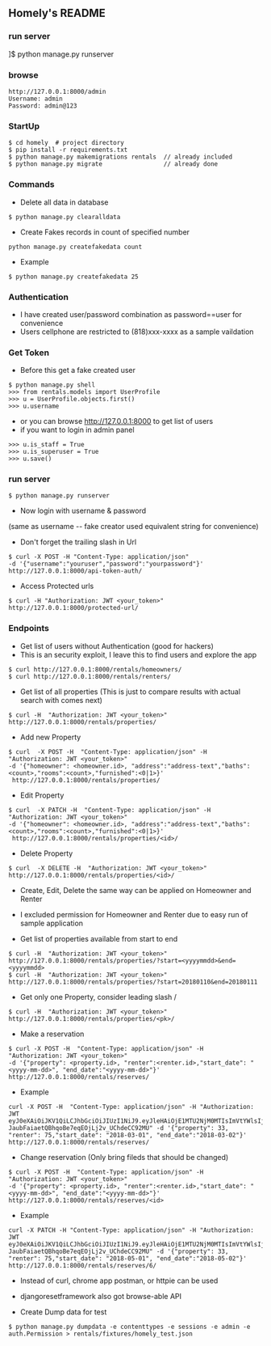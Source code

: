 ## Homely's README

### run server
]$ python manage.py runserver
### browse
```
http://127.0.0.1:8000/admin
Username: admin
Password: admin@123
```
### StartUp
```
$ cd homely  # project directory
$ pip install -r requirements.txt
$ python manage.py makemigrations rentals  // already included
$ python manage.py migrate                 // already done
```

### Commands
- Delete all data in database
```
$ python manage.py clearalldata
```
- Create Fakes records in count of specified number
```
python manage.py createfakedata count
```
- Example
```
$ python manage.py createfakedata 25
```

### Authentication
- I have created user/password combination as password==user for convenience
- Users cellphone are restricted to (818)xxx-xxxx as a sample vaildation

### Get Token
- Before this get a fake created user
```
$ python manage.py shell
>>> from rentals.models import UserProfile
>>> u = UserProfile.objects.first()
>>> u.username
```
- or you can browse http://127.0.0.1:8000 to get list of users
- if you want to login in admin panel
```
>>> u.is_staff = True
>>> u.is_superuser = True
>>> u.save()
```
### run server
```
$ python manage.py runserver
```
- Now login with username & password

(same as username -- fake creator used equivalent string for convenience)

- Don't forget the trailing slash in Url
```
$ curl -X POST -H "Content-Type: application/json"
-d '{"username":"youruser","password":"yourpassword"}' http://127.0.0.1:8000/api-token-auth/
```
- Access Protected urls
```
$ curl -H "Authorization: JWT <your_token>" http://127.0.0.1:8000/protected-url/
```

### Endpoints
- Get list of users without Authentication (good for hackers)
- This is an security exploit, I leave this to find users and explore the app
```
$ curl http://127.0.0.1:8000/rentals/homeowners/
$ curl http://127.0.0.1:8000/rentals/renters/
```
- Get list of all properties (This is just to compare results with actual search with comes next)
```
$ curl -H  "Authorization: JWT <your_token>" http://127.0.0.1:8000/rentals/properties/
```
- Add new Property
```
$ curl  -X POST -H  "Content-Type: application/json" -H  "Authorization: JWT <your_token>"
-d '{"homeowner": <homeowner.id>, "address":"address-text","baths":<count>,"rooms":<count>,"furnished":<0|1>}'
 http://127.0.0.1:8000/rentals/properties/
```
- Edit Property
```
$ curl  -X PATCH -H  "Content-Type: application/json" -H  "Authorization: JWT <your_token>"
-d '{"homeowner": <homeowner.id>, "address":"address-text","baths":<count>,"rooms":<count>,"furnished":<0|1>}'
 http://127.0.0.1:8000/rentals/properties/<id>/
```
- Delete Property
``` 
$ curl  -X DELETE -H  "Authorization: JWT <your_token>" http://127.0.0.1:8000/rentals/properties/<id>/
```

- Create, Edit, Delete the same way can be applied on Homeowner and Renter
- I excluded permission for Homeowner and Renter due to easy run of sample application

- Get list of properties available from start to end
```
$ curl -H  "Authorization: JWT <your_token>" http://127.0.0.1:8000/rentals/properties/?start=<yyyymmdd>&end=<yyyymmdd>
$ curl -H  "Authorization: JWT <your_token>" http://127.0.0.1:8000/rentals/properties/?start=20180110&end=20180111
```

-  Get only one Property, consider leading slash /
```
$ curl -H  "Authorization: JWT <your_token>" http://127.0.0.1:8000/rentals/properties/<pk>/
```
- Make a reservation
```
$ curl -X POST -H  "Content-Type: application/json" -H  "Authorization: JWT <your_token>"
-d '{"property": <property.id>, "renter":<renter.id>,"start_date": "<yyyy-mm-dd>", "end_date":"<yyyy-mm-dd>"}'
http://127.0.0.1:8000/rentals/reserves/
```

- Example
```
curl -X POST -H  "Content-Type: application/json" -H "Authorization: JWT eyJ0eXAiOiJKV1QiLCJhbGciOiJIUzI1NiJ9.eyJleHAiOjE1MTU2NjM0MTIsImVtYWlsIjoiem9lb3J0aXpAZ21haWwuY29tIiwidXNlcl9pZCI6NTIsInVzZXJuYW1lIjoiY2FsZWJtY2tpbm5leSJ9.X71-JaubFaiaetQBhqoBe7eqEOjLj2v_UChdeCC92MU" -d '{"property": 33, "renter": 75,"start_date": "2018-03-01", "end_date":"2018-03-02"}' http://127.0.0.1:8000/rentals/reserves/
```
- Change reservation (Only bring fileds that should be changed)
```
$ curl -X POST -H  "Content-Type: application/json" -H  "Authorization: JWT <your_token>"
-d '{"property": <property.id>, "renter":<renter.id>,"start_date": "<yyyy-mm-dd>", "end_date":"<yyyy-mm-dd>"}'
http://127.0.0.1:8000/rentals/reserves/<id>
```
- Example
```
curl -X PATCH -H "Content-Type: application/json" -H "Authorization: JWT eyJ0eXAiOiJKV1QiLCJhbGciOiJIUzI1NiJ9.eyJleHAiOjE1MTU2NjM0MTIsImVtYWlsIjoiem9lb3J0aXpAZ21haWwuY29tIiwidXNlcl9pZCI6NTIsInVzZXJuYW1lIjoiY2FsZWJtY2tpbm5leSJ9.X71-JaubFaiaetQBhqoBe7eqEOjLj2v_UChdeCC92MU" -d '{"property": 33, "renter": 75,"start_date": "2018-05-01", "end_date":"2018-05-02"}' http://127.0.0.1:8000/rentals/reserves/6/
```

- Instead of curl, chrome app postman, or httpie can be used
- djangoresetframework also got browse-able API

- Create Dump data for test
```
$ python manage.py dumpdata -e contenttypes -e sessions -e admin -e auth.Permission > rentals/fixtures/homely_test.json
```
